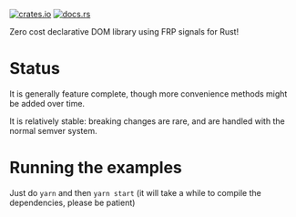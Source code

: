 [![crates.io](http://meritbadge.herokuapp.com/dominator)](https://crates.io/crates/dominator)
[![docs.rs](https://docs.rs/dominator/badge.svg)](https://docs.rs/dominator)

Zero cost declarative DOM library using FRP signals for Rust!

Status
======

It is generally feature complete, though more convenience methods might be added over time.

It is relatively stable: breaking changes are rare, and are handled with the normal semver system.

Running the examples
====================

Just do `yarn` and then `yarn start` (it will take a while to compile the dependencies, please be patient)
